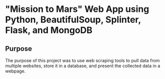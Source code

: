 # "Mission to Mars" Web App using Python, BeautifulSoup, Splinter, Flask, and MongoDB

## Purpose
The purpose of this project was to use web scraping tools to pull data from multiple websites, store it in a database, and present the collected data in a webpage.
